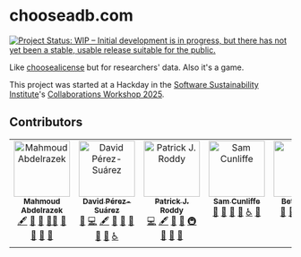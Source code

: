 # chooseadb.com

[![Project Status: WIP – Initial development is in progress, but there has not
yet been a stable, usable release suitable for the
public.](https://www.repostatus.org/badges/latest/wip.svg)](https://www.repostatus.org/#wip)

Like [choosealicense](https://choosealicense.com) but for researchers' data.
Also it's a game.

This project was started at a Hackday in the
[Software Sustainability Institute](https://www.software.ac.uk/)'s
[Collaborations Workshop 2025](https://www.software.ac.uk/publication/cw25-programme).

## Contributors

<!-- ALL-CONTRIBUTORS-LIST:START - Do not remove or modify this section -->
<!-- prettier-ignore-start -->
<!-- markdownlint-disable -->
<table>
  <tbody>
    <tr>
      <td align="center" valign="top" width="14.28%"><a href="https://github.com/razekmh"><img src="https://avatars.githubusercontent.com/u/44040283?v=4?s=100" width="100px;" alt="Mahmoud Abdelrazek"/><br /><sub><b>Mahmoud Abdelrazek</b></sub></a><br /><a href="#content-razekmh" title="Content">🖋</a> <a href="#design-razekmh" title="Design">🎨</a> <a href="#ideas-razekmh" title="Ideas, Planning, & Feedback">🤔</a> <a href="#mentoring-razekmh" title="Mentoring">🧑‍🏫</a> <a href="#projectManagement-razekmh" title="Project Management">📆</a> <a href="#research-razekmh" title="Research">🔬</a> <a href="#talk-razekmh" title="Talks">📢</a> <a href="#business-razekmh" title="Business development">💼</a></td>
      <td align="center" valign="top" width="14.28%"><a href="http://dpshelio.github.io"><img src="https://avatars.githubusercontent.com/u/963242?v=4?s=100" width="100px;" alt="David Pérez-Suárez"/><br /><sub><b>David Pérez-Suárez</b></sub></a><br /><a href="#bug-dpshelio" title="Bug reports">🐛</a> <a href="#code-dpshelio" title="Code">💻</a> <a href="#content-dpshelio" title="Content">🖋</a> <a href="#doc-dpshelio" title="Documentation">📖</a> <a href="#ideas-dpshelio" title="Ideas, Planning, & Feedback">🤔</a> <a href="#research-dpshelio" title="Research">🔬</a> <a href="#review-dpshelio" title="Reviewed Pull Requests">👀</a> <a href="#tool-dpshelio" title="Tools">🔧</a> <a href="#a11y-dpshelio" title="Accessibility">️️️️♿️</a></td>
      <td align="center" valign="top" width="14.28%"><a href="https://paddyroddy.github.io"><img src="https://avatars.githubusercontent.com/u/15052188?v=4?s=100" width="100px;" alt="Patrick J. Roddy"/><br /><sub><b>Patrick J. Roddy</b></sub></a><br /><a href="#code-paddyroddy" title="Code">💻</a> <a href="#content-paddyroddy" title="Content">🖋</a> <a href="#doc-paddyroddy" title="Documentation">📖</a> <a href="#ideas-paddyroddy" title="Ideas, Planning, & Feedback">🤔</a> <a href="#infra-paddyroddy" title="Infrastructure (Hosting, Build-Tools, etc)">🚇</a> <a href="#research-paddyroddy" title="Research">🔬</a> <a href="#review-paddyroddy" title="Reviewed Pull Requests">👀</a> <a href="#tool-paddyroddy" title="Tools">🔧</a></td>
      <td align="center" valign="top" width="14.28%"><a href="http://scnlf.me"><img src="https://avatars.githubusercontent.com/u/1836192?v=4?s=100" width="100px;" alt="Sam Cunliffe"/><br /><sub><b>Sam Cunliffe</b></sub></a><br /><a href="#doc-samcunliffe" title="Documentation">📖</a> <a href="#design-samcunliffe" title="Design">🎨</a> <a href="#ideas-samcunliffe" title="Ideas, Planning, & Feedback">🤔</a> <a href="#review-samcunliffe" title="Reviewed Pull Requests">👀</a> <a href="#a11y-samcunliffe" title="Accessibility">️️️️♿️</a> <a href="#bug-samcunliffe" title="Bug reports">🐛</a></td>
      <td align="center" valign="top" width="14.28%"><a href="https://pure.qub.ac.uk/en/persons/bethan-iley"><img src="https://avatars.githubusercontent.com/u/60103966?v=4?s=100" width="100px;" alt="Bethan Iley"/><br /><sub><b>Bethan Iley</b></sub></a><br /><a href="#doc-bethaniley" title="Documentation">📖</a> <a href="#design-bethaniley" title="Design">🎨</a> <a href="#ideas-bethaniley" title="Ideas, Planning, & Feedback">🤔</a> <a href="#review-bethaniley" title="Reviewed Pull Requests">👀</a> <a href="#content-bethaniley" title="Content">🖋</a></td>
      <td align="center" valign="top" width="14.28%"><a href="https://github.com/nadinespy"><img src="https://avatars.githubusercontent.com/u/46372572?v=4?s=100" width="100px;" alt="nadinespy"/><br /><sub><b>nadinespy</b></sub></a><br /><a href="#doc-nadinespy" title="Documentation">📖</a> <a href="#design-nadinespy" title="Design">🎨</a> <a href="#ideas-nadinespy" title="Ideas, Planning, & Feedback">🤔</a> <a href="#projectManagement-nadinespy" title="Project Management">📆</a> <a href="#content-nadinespy" title="Content">🖋</a> <a href="#review-nadinespy" title="Reviewed Pull Requests">👀</a></td>
    </tr>
  </tbody>
</table>

<!-- markdownlint-restore -->
<!-- prettier-ignore-end -->

<!-- ALL-CONTRIBUTORS-LIST:END -->
